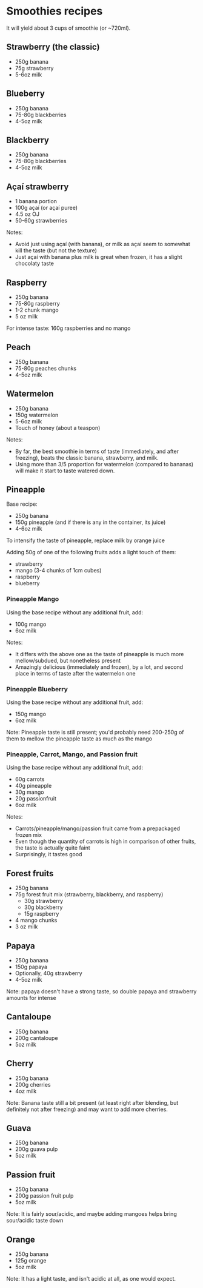 # Smoothies recipes

It will yield about 3 cups of smoothie (or ~720ml).

## Strawberry (the classic)

- 250g banana
- 75g strawberry
- 5-6oz milk

## Blueberry

- 250g banana
- 75-80g blackberries
- 4-5oz milk

## Blackberry

- 250g banana
- 75-80g blackberries
- 4-5oz milk

## Açaí strawberry

- 1 banana portion
- 100g açaí (or açaí puree)
- 4.5 oz OJ
- 50-60g strawberries

Notes:
- Avoid just using açaí (with banana), or milk as açaí seem to somewhat kill the taste (but not the texture)
- Just açaí with banana plus milk is great when frozen, it has a slight chocolaty taste

## Raspberry

- 250g banana
- 75-80g raspberry
- 1-2 chunk mango
- 5 oz milk

For intense taste: 160g raspberries and no mango

## Peach

- 250g banana
- 75-80g peaches chunks
- 4-5oz milk

## Watermelon

- 250g banana
- 150g watermelon
- 5-6oz milk
- Touch of honey (about a teaspon)

Notes:
- By far, the best smoothie in terms of taste (immediately, and after freezing), beats the classic banana, strawberry, and milk.
- Using more than 3/5 proportion for watermelon (compared to bananas) will make it start to taste watered down. 

## Pineapple

Base recipe:
- 250g banana
- 150g pineapple (and if there is any in the container, its juice)
- 4-6oz milk

To intensify the taste of pineapple, replace milk by orange juice

Adding 50g of one of the following fruits adds a light touch of them:
- strawberry
- mango (3-4 chunks of 1cm cubes)
- raspberry
- blueberry

### Pineapple Mango

Using the base recipe without any additional fruit, add:
- 100g mango
- 6oz milk

Notes:
- It differs with the above one as the taste of pineapple is much more mellow/subdued, but nonetheless present
- Amazingly delicious (immediately and frozen), by a lot, and second place in terms of taste after the watermelon one

### Pineapple Blueberry

Using the base recipe without any additional fruit, add:
- 150g mango
- 6oz milk

Note: Pineapple taste is still present; you'd probably need 200-250g of them to mellow the pineapple taste as much as the mango

### Pineapple, Carrot, Mango, and Passion fruit

Using the base recipe without any additional fruit, add:
- 60g carrots
- 40g pineapple
- 30g mango
- 20g passionfruit
- 6oz milk

Notes:
- Carrots/pineapple/mango/passion fruit came from a prepackaged frozen mix
- Even though the quantity of carrots is high in comparison of other fruits, the taste is actually quite faint
- Surprisingly, it tastes good

## Forest fruits

- 250g banana
- 75g forest fruit mix (strawberry, blackberry, and raspberry)
  - 30g strawberry
  - 30g blackberry
  - 15g raspberry
- 4 mango chunks
- 3 oz milk

## Papaya

- 250g banana
- 150g papaya
- Optionally, 40g strawberry
- 4-5oz milk

Note: papaya doesn't have a strong taste, so double papaya and strawberry amounts for intense

## Cantaloupe

- 250g banana
- 200g cantaloupe
- 5oz milk

## Cherry

- 250g banana
- 200g cherries
- 4oz milk

Note: Banana taste still a bit present (at least right after blending, but definitely not after freezing) and may want to add more cherries.

## Guava

- 250g banana
- 200g guava pulp
- 5oz milk

## Passion fruit

- 250g banana
- 200g passion fruit pulp
- 5oz milk

Note: It is fairly sour/acidic, and maybe adding mangoes helps bring sour/acidic taste down

## Orange

- 250g banana
- 125g orange
- 5oz milk

Note: It has a light taste, and isn't acidic at all, as one would expect.
